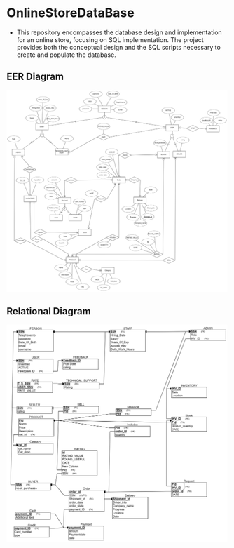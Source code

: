 # OnlineStoreDataBase
* This repository encompasses the database design and implementation for an online store, focusing on SQL implementation. The project provides both the conceptual design and the SQL scripts necessary to create and populate the database.

## EER Diagram 
![Diagram](./images/EERDIAGRAM.png)

## Relational Diagram
![Diagram](./images/RELATIONALDIAGRAM.png)
